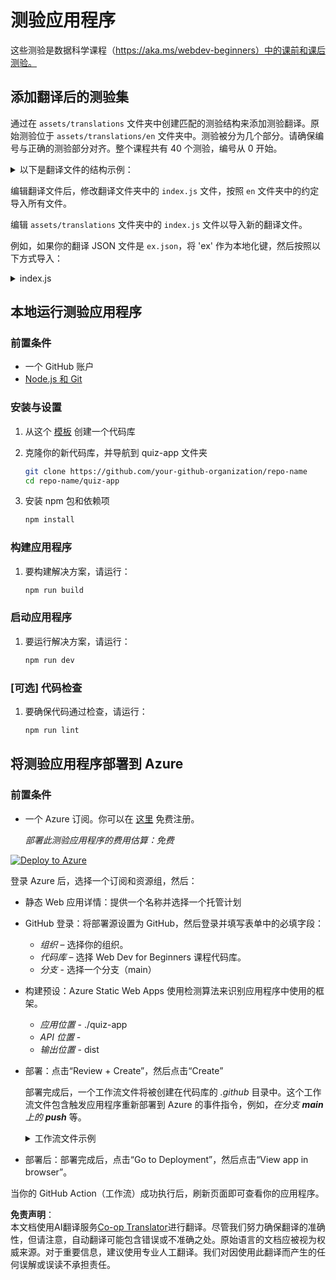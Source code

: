 <!--
CO_OP_TRANSLATOR_METADATA:
{
  "original_hash": "5301875c55bb305e6046bed3a4fd06d2",
  "translation_date": "2025-08-24T00:22:46+00:00",
  "source_file": "quiz-app/README.md",
  "language_code": "zh"
}
-->
# 测验应用程序

这些测验是数据科学课程（https://aka.ms/webdev-beginners）中的课前和课后测验。

## 添加翻译后的测验集

通过在 `assets/translations` 文件夹中创建匹配的测验结构来添加测验翻译。原始测验位于 `assets/translations/en` 文件夹中。测验被分为几个部分。请确保编号与正确的测验部分对齐。整个课程共有 40 个测验，编号从 0 开始。

  
<details>
<summary>以下是翻译文件的结构示例：</summary>

```
[
    {
        "title": "A title",
        "complete": "A complete button title",
        "error": "An error message upon selecting the wrong answer",
        "quizzes": [
            {
                "id": 1,
                "title": "Title",
                "quiz": [
                    {
                        "questionText": "The question asked",
                        "answerOptions": [
                            {
                                "answerText": "Option 1 title",
                                "isCorrect": true
                            },
                            {
                                "answerText": "Option 2 title",
                                "isCorrect": false
                            }
                        ]
                    }
                ]
            }
        ]
    }
]
```
</details>

编辑翻译文件后，修改翻译文件夹中的 `index.js` 文件，按照 `en` 文件夹中的约定导入所有文件。

编辑 `assets/translations` 文件夹中的 `index.js` 文件以导入新的翻译文件。

例如，如果你的翻译 JSON 文件是 `ex.json`，将 'ex' 作为本地化键，然后按照以下方式导入：

<details>
<summary>index.js</summary>

```
import ex from "./ex.json";

// if 'ex' is localization key then enter it like so in `messages` to expose it 

const messages = {
  ex: ex[0],
};

export default messages;
```

</details>

## 本地运行测验应用程序

### 前置条件

- 一个 GitHub 账户
- [Node.js 和 Git](https://nodejs.org/)

### 安装与设置

1. 从这个 [模板](https://github.com/new?template_name=Web-Dev-For-Beginners&template_owner=microsoft) 创建一个代码库

1. 克隆你的新代码库，并导航到 quiz-app 文件夹

   ```bash
   git clone https://github.com/your-github-organization/repo-name
   cd repo-name/quiz-app
   ```

1. 安装 npm 包和依赖项

   ```bash
   npm install
   ```

### 构建应用程序

1. 要构建解决方案，请运行：

   ```bash
   npm run build
   ```

### 启动应用程序

1. 要运行解决方案，请运行：

    ```bash
    npm run dev
    ```

### [可选] 代码检查

1. 要确保代码通过检查，请运行：

    ```bash
    npm run lint
    ```

## 将测验应用程序部署到 Azure 

### 前置条件
- 一个 Azure 订阅。你可以在 [这里](https://aka.ms/azure-free) 免费注册。

    _部署此测验应用程序的费用估算：免费_

[![Deploy to Azure](https://aka.ms/deploytoazurebutton)](https://portal.azure.com/#create/Microsoft.StaticApp)

登录 Azure 后，选择一个订阅和资源组，然后：

- 静态 Web 应用详情：提供一个名称并选择一个托管计划
- GitHub 登录：将部署源设置为 GitHub，然后登录并填写表单中的必填字段：
    - *组织* – 选择你的组织。
    - *代码库* – 选择 Web Dev for Beginners 课程代码库。
    - *分支* - 选择一个分支（main）
- 构建预设：Azure Static Web Apps 使用检测算法来识别应用程序中使用的框架。
    - *应用位置* - ./quiz-app
    - *API 位置* -
    - *输出位置* - dist
- 部署：点击“Review + Create”，然后点击“Create”

    部署完成后，一个工作流文件将被创建在代码库的 *.github* 目录中。这个工作流文件包含触发应用程序重新部署到 Azure 的事件指令，例如，_在分支 **main** 上的 **push**_ 等。

    <details>
    <summary>工作流文件示例</summary>
    以下是 GitHub Actions 工作流文件的示例：
    name: Azure Static Web Apps CI/CD

    ```
    on:
    push:
        branches:
        - main
    pull_request:
        types: [opened, synchronize, reopened, closed]
        branches:
        - main

    jobs:
    build_and_deploy_job:
        runs-on: ubuntu-latest
        name: Build and Deploy Job
        steps:
        - uses: actions/checkout@v2
        - name: Build And Deploy
            id: builddeploy
            uses: Azure/static-web-apps-deploy@v1
            with:
            azure_static_web_apps_api_token: ${{ secrets.AZURE_STATIC_WEB_APPS_API_TOKEN }}
            repo_token: ${{ secrets.GITHUB_TOKEN }}
            action: "upload"
            app_location: "quiz-app" # App source code path
            api_location: ""API source code path optional
            output_location: "dist" #Built app content directory - optional
    ```

    </details>

- 部署后：部署完成后，点击“Go to Deployment”，然后点击“View app in browser”。

当你的 GitHub Action（工作流）成功执行后，刷新页面即可查看你的应用程序。

**免责声明**：  
本文档使用AI翻译服务[Co-op Translator](https://github.com/Azure/co-op-translator)进行翻译。尽管我们努力确保翻译的准确性，但请注意，自动翻译可能包含错误或不准确之处。原始语言的文档应被视为权威来源。对于重要信息，建议使用专业人工翻译。我们对因使用此翻译而产生的任何误解或误读不承担责任。